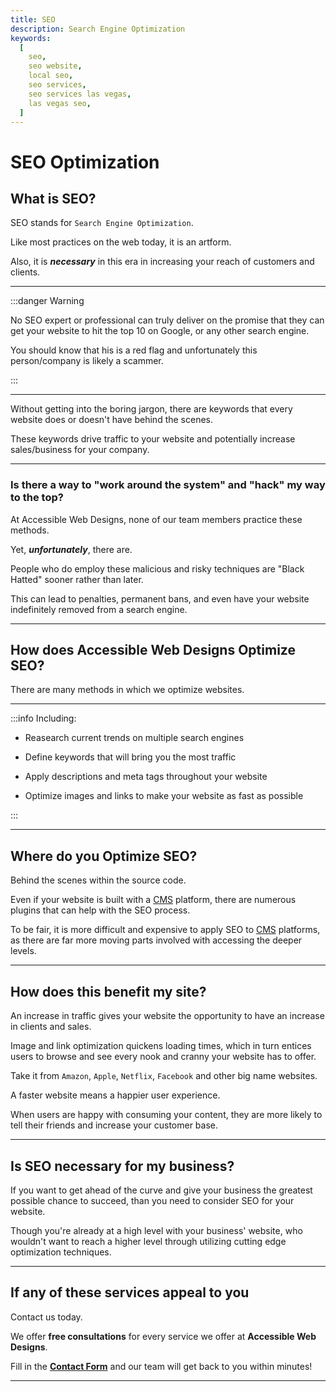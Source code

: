 ```yaml
---
title: SEO
description: Search Engine Optimization
keywords:
  [
    seo,
    seo website,
    local seo,
    seo services,
    seo services las vegas,
    las vegas seo,
  ]
---
```


# SEO Optimization

## What is SEO?

SEO stands for `Search Engine Optimization`.

Like most practices on the web today, it is an artform.

Also, it is _**necessary**_ in this era in increasing your reach of customers and clients.

---

:::danger Warning

No SEO expert or professional can truly deliver on the promise that they can get your website to hit the top 10 on Google, or any other search engine.

You should know that his is a red flag and unfortunately this person/company is likely a scammer.

:::

---

Without getting into the boring jargon, there are keywords that every website does or doesn't have behind the scenes.

These keywords drive traffic to your website and potentially increase sales/business for your company.

---

### Is there a way to "work around the system" and "hack" my way to the top?

At Accessible Web Designs, none of our team members practice these methods.

Yet, _**unfortunately**_, there are.

People who do employ these malicious and risky techniques are "Black Hatted" sooner rather than later.

This can lead to penalties, permanent bans, and even have your website indefinitely removed from a search engine.

---

## How does Accessible Web Designs Optimize SEO?

There are many methods in which we optimize websites.

---

:::info Including:

- Reasearch current trends on multiple search engines

- Define keywords that will bring you the most traffic

- Apply descriptions and meta tags throughout your website

- Optimize images and links to make your website as fast as possible

:::

---

## Where do you Optimize SEO?

Behind the scenes within the source code.

Even if your website is built with a [CMS](/docs/cms-build/) platform, there are numerous plugins that can help with the SEO process.

To be fair, it is more difficult and expensive to apply SEO to [CMS](/docs/cms-build/) platforms, as there are far more moving parts involved with accessing the deeper levels.

---

## How does this benefit my site?

An increase in traffic gives your website the opportunity to have an increase in clients and sales.

Image and link optimization quickens loading times, which in turn entices users to browse and see every nook and cranny your website has to offer.

Take it from `Amazon`, `Apple`, `Netflix`, `Facebook` and other big name websites.

A faster website means a happier user experience.

When users are happy with consuming your content, they are more likely to tell their friends and increase your customer base.

---

## Is SEO necessary for my business?

If you want to get ahead of the curve and give your business the greatest possible chance to succeed, than you need to consider SEO for your website.

Though you&apos;re already at a high level with your business' website, who wouldn&apos;t want to reach a higher level through utilizing cutting edge optimization techniques.

---

## If any of these services appeal to you

Contact us today.

We offer **free consultations** for every service we offer at **Accessible Web Designs**.

Fill in the **[Contact Form](/contact)** and our team will get back to you within minutes!

---
